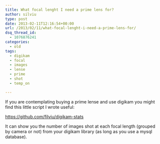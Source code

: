 ```yaml
---
title: What focal lenght I need a prime lens for?
author: silviu
type: post
date: 2013-02-11T12:16:54+00:00
url: /2013/02/11/what-focal-lenght-i-need-a-prime-lens-for/
dsq_thread_id:
  - 1076876241
categories:
  - old
tags:
  - digikam
  - focal
  - images
  - lense
  - prime
  - shot
  - temp_on

---
```

If you are contemplating buying a prime lense and use digikam you might find this little script I wrote useful:

https://github.com/filviu/digikam-stats

It can show you the number of images shot at each focal length (grouped by camera or not) from your digikam library (as long as you use a mysql database).

 